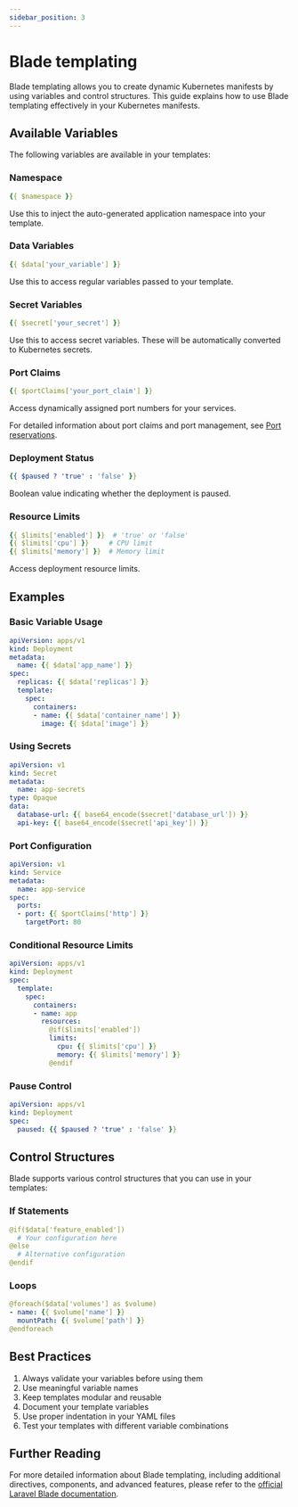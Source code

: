 ```yaml
---
sidebar_position: 3
---
```


# Blade templating

Blade templating allows you to create dynamic Kubernetes manifests by using variables and control structures. This guide explains how to use Blade templating effectively in your Kubernetes manifests.

## Available Variables

The following variables are available in your templates:

### Namespace
```yaml
{{ $namespace }}
```
Use this to inject the auto-generated application namespace into your template.

### Data Variables
```yaml
{{ $data['your_variable'] }}
```
Use this to access regular variables passed to your template.

### Secret Variables
```yaml
{{ $secret['your_secret'] }}
```
Use this to access secret variables. These will be automatically converted to Kubernetes secrets.

### Port Claims
```yaml
{{ $portClaims['your_port_claim'] }}
```
Access dynamically assigned port numbers for your services.

For detailed information about port claims and port management, see [Port reservations](./use_ports.md).

### Deployment Status
```yaml
{{ $paused ? 'true' : 'false' }}
```
Boolean value indicating whether the deployment is paused.

### Resource Limits
```yaml
{{ $limits['enabled'] }}  # 'true' or 'false'
{{ $limits['cpu'] }}     # CPU limit
{{ $limits['memory'] }}  # Memory limit
```
Access deployment resource limits.

## Examples

### Basic Variable Usage
```yaml
apiVersion: apps/v1
kind: Deployment
metadata:
  name: {{ $data['app_name'] }}
spec:
  replicas: {{ $data['replicas'] }}
  template:
    spec:
      containers:
      - name: {{ $data['container_name'] }}
        image: {{ $data['image'] }}
```

### Using Secrets
```yaml
apiVersion: v1
kind: Secret
metadata:
  name: app-secrets
type: Opaque
data:
  database-url: {{ base64_encode($secret['database_url']) }}
  api-key: {{ base64_encode($secret['api_key']) }}
```

### Port Configuration
```yaml
apiVersion: v1
kind: Service
metadata:
  name: app-service
spec:
  ports:
  - port: {{ $portClaims['http'] }}
    targetPort: 80
```

### Conditional Resource Limits
```yaml
apiVersion: apps/v1
kind: Deployment
spec:
  template:
    spec:
      containers:
      - name: app
        resources:
          @if($limits['enabled'])
          limits:
            cpu: {{ $limits['cpu'] }}
            memory: {{ $limits['memory'] }}
          @endif
```

### Pause Control
```yaml
apiVersion: apps/v1
kind: Deployment
spec:
  paused: {{ $paused ? 'true' : 'false' }}
```

## Control Structures

Blade supports various control structures that you can use in your templates:

### If Statements
```yaml
@if($data['feature_enabled'])
  # Your configuration here
@else
  # Alternative configuration
@endif
```

### Loops
```yaml
@foreach($data['volumes'] as $volume)
- name: {{ $volume['name'] }}
  mountPath: {{ $volume['path'] }}
@endforeach
```

## Best Practices

1. Always validate your variables before using them
2. Use meaningful variable names
3. Keep templates modular and reusable
4. Document your template variables
5. Use proper indentation in your YAML files
6. Test your templates with different variable combinations

## Further Reading

For more detailed information about Blade templating, including additional directives, components, and advanced features, please refer to the [official Laravel Blade documentation](https://laravel.com/docs/blade).
